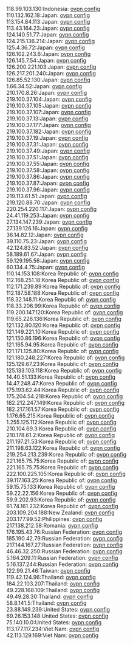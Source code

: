 118.99.103.130:Indonesia: [ovpn config](vpn/118_99_103_130.ovpn)  
110.132.162.18:Japan: [ovpn config](vpn/110_132_162_18.ovpn)  
113.154.84.113:Japan: [ovpn config](vpn/113_154_84_113.ovpn)  
113.43.164.23:Japan: [ovpn config](vpn/113_43_164_23.ovpn)  
124.140.51.77:Japan: [ovpn config](vpn/124_140_51_77.ovpn)  
124.215.136.214:Japan: [ovpn config](vpn/124_215_136_214.ovpn)  
125.4.36.72:Japan: [ovpn config](vpn/125_4_36_72.ovpn)  
126.102.243.6:Japan: [ovpn config](vpn/126_102_243_6.ovpn)  
126.145.7.54:Japan: [ovpn config](vpn/126_145_7_54.ovpn)  
126.200.221.103:Japan: [ovpn config](vpn/126_200_221_103.ovpn)  
126.217.201.240:Japan: [ovpn config](vpn/126_217_201_240.ovpn)  
126.85.52.130:Japan: [ovpn config](vpn/126_85_52_130.ovpn)  
1.66.34.52:Japan: [ovpn config](vpn/1_66_34_52.ovpn)  
210.170.8.26:Japan: [ovpn config](vpn/210_170_8_26.ovpn)  
219.100.37.104:Japan: [ovpn config](vpn/219_100_37_104.ovpn)  
219.100.37.105:Japan: [ovpn config](vpn/219_100_37_105.ovpn)  
219.100.37.107:Japan: [ovpn config](vpn/219_100_37_107.ovpn)  
219.100.37.13:Japan: [ovpn config](vpn/219_100_37_13.ovpn)  
219.100.37.177:Japan: [ovpn config](vpn/219_100_37_177.ovpn)  
219.100.37.182:Japan: [ovpn config](vpn/219_100_37_182.ovpn)  
219.100.37.19:Japan: [ovpn config](vpn/219_100_37_19.ovpn)  
219.100.37.31:Japan: [ovpn config](vpn/219_100_37_31.ovpn)  
219.100.37.49:Japan: [ovpn config](vpn/219_100_37_49.ovpn)  
219.100.37.51:Japan: [ovpn config](vpn/219_100_37_51.ovpn)  
219.100.37.55:Japan: [ovpn config](vpn/219_100_37_55.ovpn)  
219.100.37.58:Japan: [ovpn config](vpn/219_100_37_58.ovpn)  
219.100.37.86:Japan: [ovpn config](vpn/219_100_37_86.ovpn)  
219.100.37.87:Japan: [ovpn config](vpn/219_100_37_87.ovpn)  
219.100.37.96:Japan: [ovpn config](vpn/219_100_37_96.ovpn)  
219.113.61.51:Japan: [ovpn config](vpn/219_113_61_51.ovpn)  
219.120.88.70:Japan: [ovpn config](vpn/219_120_88_70.ovpn)  
220.254.220.117:Japan: [ovpn config](vpn/220_254_220_117.ovpn)  
24.41.119.253:Japan: [ovpn config](vpn/24_41_119_253.ovpn)  
27.134.147.239:Japan: [ovpn config](vpn/27_134_147_239.ovpn)  
27.139.126.16:Japan: [ovpn config](vpn/27_139_126_16.ovpn)  
36.14.82.12:Japan: [ovpn config](vpn/36_14_82_12.ovpn)  
39.110.75.23:Japan: [ovpn config](vpn/39_110_75_23.ovpn)  
42.124.83.52:Japan: [ovpn config](vpn/42_124_83_52.ovpn)  
58.189.61.67:Japan: [ovpn config](vpn/58_189_61_67.ovpn)  
59.129.195.56:Japan: [ovpn config](vpn/59_129_195_56.ovpn)  
60.134.4.75:Japan: [ovpn config](vpn/60_134_4_75.ovpn)  
110.14.153.108:Korea Republic of: [ovpn config](vpn/110_14_153_108.ovpn)  
112.168.251.18:Korea Republic of: [ovpn config](vpn/112_168_251_18.ovpn)  
112.171.239.89:Korea Republic of: [ovpn config](vpn/112_171_239_89.ovpn)  
112.187.58.188:Korea Republic of: [ovpn config](vpn/112_187_58_188.ovpn)  
118.32.148.11:Korea Republic of: [ovpn config](vpn/118_32_148_11.ovpn)  
118.33.206.99:Korea Republic of: [ovpn config](vpn/118_33_206_99.ovpn)  
119.200.147.120:Korea Republic of: [ovpn config](vpn/119_200_147_120.ovpn)  
119.65.226.136:Korea Republic of: [ovpn config](vpn/119_65_226_136.ovpn)  
121.132.80.120:Korea Republic of: [ovpn config](vpn/121_132_80_120.ovpn)  
121.149.221.10:Korea Republic of: [ovpn config](vpn/121_149_221_10.ovpn)  
121.150.86.196:Korea Republic of: [ovpn config](vpn/121_150_86_196.ovpn)  
121.165.94.95:Korea Republic of: [ovpn config](vpn/121_165_94_95.ovpn)  
121.171.125.80:Korea Republic of: [ovpn config](vpn/121_171_125_80.ovpn)  
121.180.248.227:Korea Republic of: [ovpn config](vpn/121_180_248_227.ovpn)  
125.129.67.23:Korea Republic of: [ovpn config](vpn/125_129_67_23.ovpn)  
125.133.103.118:Korea Republic of: [ovpn config](vpn/125_133_103_118.ovpn)  
14.40.51.133:Korea Republic of: [ovpn config](vpn/14_40_51_133.ovpn)  
14.47.248.47:Korea Republic of: [ovpn config](vpn/14_47_248_47.ovpn)  
175.193.62.44:Korea Republic of: [ovpn config](vpn/175_193_62_44.ovpn)  
175.204.54.218:Korea Republic of: [ovpn config](vpn/175_204_54_218.ovpn)  
182.212.247.149:Korea Republic of: [ovpn config](vpn/182_212_247_149.ovpn)  
182.217.161.57:Korea Republic of: [ovpn config](vpn/182_217_161_57.ovpn)  
1.176.65.215:Korea Republic of: [ovpn config](vpn/1_176_65_215.ovpn)  
1.255.125.112:Korea Republic of: [ovpn config](vpn/1_255_125_112.ovpn)  
210.104.69.3:Korea Republic of: [ovpn config](vpn/210_104_69_3.ovpn)  
210.178.61.2:Korea Republic of: [ovpn config](vpn/210_178_61_2.ovpn)  
211.197.21.53:Korea Republic of: [ovpn config](vpn/211_197_21_53.ovpn)  
211.198.63.122:Korea Republic of: [ovpn config](vpn/211_198_63_122.ovpn)  
219.254.213.239:Korea Republic of: [ovpn config](vpn/219_254_213_239.ovpn)  
221.165.75.75:Korea Republic of: [ovpn config](vpn/221_165_75_75.ovpn)  
221.165.75.75:Korea Republic of: [ovpn config](vpn/221_165_75_75.ovpn)  
222.100.225.105:Korea Republic of: [ovpn config](vpn/222_100_225_105.ovpn)  
39.117.163.25:Korea Republic of: [ovpn config](vpn/39_117_163_25.ovpn)  
59.15.75.133:Korea Republic of: [ovpn config](vpn/59_15_75_133.ovpn)  
59.22.22.156:Korea Republic of: [ovpn config](vpn/59_22_22_156.ovpn)  
59.9.202.93:Korea Republic of: [ovpn config](vpn/59_9_202_93.ovpn)  
61.74.161.232:Korea Republic of: [ovpn config](vpn/61_74_161_232.ovpn)  
203.109.204.188:New Zealand: [ovpn config](vpn/203_109_204_188.ovpn)  
203.177.99.52:Philippines: [ovpn config](vpn/203_177_99_52.ovpn)  
217.138.212.58:Romania: [ovpn config](vpn/217_138_212_58.ovpn)  
176.195.43.76:Russian Federation: [ovpn config](vpn/176_195_43_76.ovpn)  
185.190.42.79:Russian Federation: [ovpn config](vpn/185_190_42_79.ovpn)  
217.144.167.27:Russian Federation: [ovpn config](vpn/217_144_167_27.ovpn)  
46.46.32.250:Russian Federation: [ovpn config](vpn/46_46_32_250.ovpn)  
5.164.209.11:Russian Federation: [ovpn config](vpn/5_164_209_11.ovpn)  
5.16.137.244:Russian Federation: [ovpn config](vpn/5_16_137_244.ovpn)  
122.99.21.46:Taiwan: [ovpn config](vpn/122_99_21_46.ovpn)  
119.42.124.96:Thailand: [ovpn config](vpn/119_42_124_96.ovpn)  
184.22.103.207:Thailand: [ovpn config](vpn/184_22_103_207.ovpn)  
49.228.168.109:Thailand: [ovpn config](vpn/49_228_168_109.ovpn)  
49.49.28.30:Thailand: [ovpn config](vpn/49_49_28_30.ovpn)  
58.8.141.5:Thailand: [ovpn config](vpn/58_8_141_5.ovpn)  
23.88.149.239:United States: [ovpn config](vpn/23_88_149_239.ovpn)  
69.26.153.148:United States: [ovpn config](vpn/69_26_153_148.ovpn)  
75.140.10.0:United States: [ovpn config](vpn/75_140_10_0.ovpn)  
113.177.117.234:Viet Nam: [ovpn config](vpn/113_177_117_234.ovpn)  
42.113.129.169:Viet Nam: [ovpn config](vpn/42_113_129_169.ovpn)  
